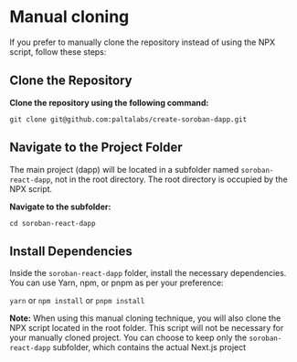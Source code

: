 # Manual cloning

If you prefer to manually clone the repository instead of using the NPX script, follow these steps:

## Clone the Repository

**Clone the repository using the following command:**

`git clone git@github.com:paltalabs/create-soroban-dapp.git`

## Navigate to the Project Folder

The main project (dapp) will be located in a subfolder named `soroban-react-dapp`, not in the root directory. The root directory is occupied by the NPX script. 

**Navigate to the subfolder:**

`cd soroban-react-dapp`

## Install Dependencies

Inside the `soroban-react-dapp` folder, install the necessary dependencies. You can use Yarn, npm, or pnpm as per your preference:

`yarn` or `npm install` or `pnpm install`

**Note:** When using this manual cloning technique, you will also clone the NPX script located in the root folder. This script will not be necessary for your manually cloned project. You can choose to keep only the `soroban-react-dapp` subfolder, which contains the actual Next.js project